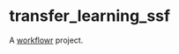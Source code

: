 # transfer_learning_ssf

A [workflowr][] project.

[workflowr]: https://github.com/jdblischak/workflowr

